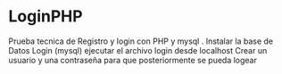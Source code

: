 # LoginPHP
Prueba tecnica de Registro y login con PHP y mysql . 
Instalar la base de Datos Login (mysql)
ejecutar el archivo login desde localhost 
Crear un usuario y una contraseña para que posteriormente se pueda logear 
